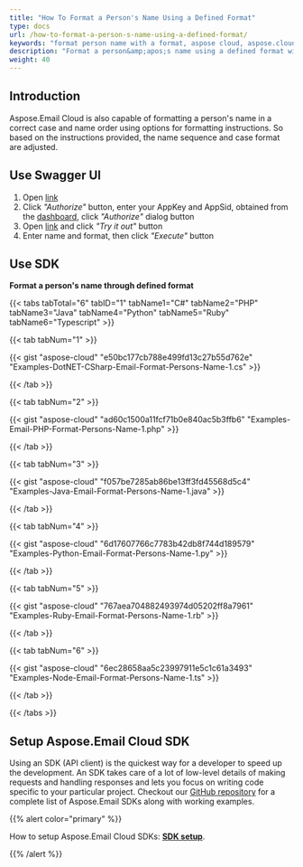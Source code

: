 ```yaml
---
title: "How To Format a Person's Name Using a Defined Format"
type: docs
url: /how-to-format-a-person-s-name-using-a-defined-format/
keywords: "format person name with a format, aspose cloud, aspose.cloud "
description: "Format a person&amp;apos;s name using a defined format with Aspose.Email Cloud API. "
weight: 40
---
```


## **Introduction**
Aspose.Email Cloud is also capable of formatting a person's name in a correct case and name order using options for formatting instructions. So based on the instructions provided, the name sequence and case format are adjusted.
## **Use Swagger UI**
1. Open [link](https://apireference.aspose.cloud/email/)
1. Click *"Authorize"* button, enter your AppKey and AppSid, obtained from the [dashboard](https://dashboard.aspose.cloud/), click *"Authorize"* dialog button
1. Open [link](https://apireference.aspose.cloud/email/#/AiName/AiNameFormat) and click *"Try it out"* button
1. Enter name and format, then click *"Execute"* button
## **Use SDK**
**Format a person's name through defined format**

{{< tabs tabTotal="6" tabID="1" tabName1="C#" tabName2="PHP" tabName3="Java" tabName4="Python" tabName5="Ruby" tabName6="Typescript" >}}

{{< tab tabNum="1" >}}

{{< gist "aspose-cloud" "e50bc177cb788e499fd13c27b55d762e" "Examples-DotNET-CSharp-Email-Format-Persons-Name-1.cs" >}}

{{< /tab >}}

{{< tab tabNum="2" >}}

{{< gist "aspose-cloud" "ad60c1500a11fcf71b0e840ac5b3ffb6" "Examples-Email-PHP-Format-Persons-Name-1.php" >}}

{{< /tab >}}

{{< tab tabNum="3" >}}

{{< gist "aspose-cloud" "f057be7285ab86be13ff3fd45568d5c4" "Examples-Java-Email-Format-Persons-Name-1.java" >}}

{{< /tab >}}

{{< tab tabNum="4" >}}

{{< gist "aspose-cloud" "6d17607766c7783b42db8f744d189579" "Examples-Python-Email-Format-Persons-Name-1.py" >}}

{{< /tab >}}

{{< tab tabNum="5" >}}

{{< gist "aspose-cloud" "767aea704882493974d05202ff8a7961" "Examples-Ruby-Email-Format-Persons-Name-1.rb" >}}

{{< /tab >}}

{{< tab tabNum="6" >}}

{{< gist "aspose-cloud" "6ec28658aa5c23997911e5c1c61a3493" "Examples-Node-Email-Format-Persons-Name-1.ts" >}}

{{< /tab >}}

{{< /tabs >}}
## **Setup Aspose.Email Cloud SDK**
Using an SDK (API client) is the quickest way for a developer to speed up the development. An SDK takes care of a lot of low-level details of making requests and handling responses and lets you focus on writing code specific to your particular project. Checkout our [GitHub repository](https://github.com/aspose-email-cloud) for a complete list of Aspose.Email SDKs along with working examples.

{{% alert color="primary" %}} 

How to setup Aspose.Email Cloud SDKs: [**SDK setup**](/email/sdk-setup/).

{{% /alert %}}
